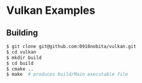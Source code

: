 # Vulkan Examples

## Building

```bash
$ git clone git@github.com:0918nobita/vulkan.git
$ cd vulkan
$ mkdir build
$ cd build
$ cmake ..
$ make  # produces build/Main executable file
```
